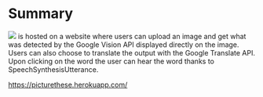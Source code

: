 # Summary
<img src="https://github.com/NoahTolentinoNguyen/PictureThese/blob/master/static/images/logo.png"> is hosted on a website where users can upload an image and get what was detected by the Google Vision API displayed directly on the image. Users can also choose to translate the output with the Google Translate API. Upon clicking on the word the user can hear the word thanks to SpeechSynthesisUtterance.

https://picturethese.herokuapp.com/
